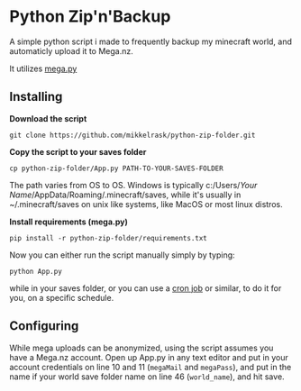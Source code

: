 # Python Zip'n'Backup

A simple python script i made to frequently backup my minecraft world, and automaticly upload it to Mega.nz. 

It utilizes [mega.py](https://pypi.org/project/mega.py/ "mega.py on PyPi.org")

## Installing 
**Download the script**

```git clone https://github.com/mikkelrask/python-zip-folder.git```

**Copy the script to your saves folder**

```cp python-zip-folder/App.py PATH-TO-YOUR-SAVES-FOLDER```

The path varies from OS to OS. Windows is typically 
c:/Users/*Your Name*/AppData/Roaming/.minecraft/saves, while it's usually in ~/.minecraft/saves on unix like systems, like MacOS or most linux distros.


**Install requirements (mega.py)**


```pip install -r python-zip-folder/requirements.txt```


Now you can either run the script manually simply by typing:

```python App.py ```

while in your saves folder, or you can use a [cron job](https://en.wikipedia.org/wiki/Cron "Cron on Wiki") or similar, to do it for you, on a specific schedule.


## Configuring
While mega uploads can be anonymized, using the script assumes you have a Mega.nz account. Open up App.py in any text editor and put in your account credentials on line 10 and 11 (```megaMail``` and ```megaPass```), and put in the name if your world save folder name on line 46 (```world_name```), and hit save.